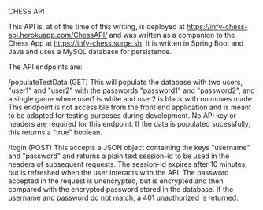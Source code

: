 CHESS API

This API is, at of the time of this writing, is deployed at https://infy-chess-api.herokuapp.com/ChessAPI/ and was written as a companion to the Chess App at https://infy-chess.surge.sh. It is written in Spring Boot and Java and uses a MySQL database for persistence.

The API endpoints are:

/populateTestData (GET)
This will populate the database with two users, "user1" and "user2" with the passwords "password1" and "password2", and a single game where user1 is white and user2 is black with no moves made. This endpoint is not accessible from the front end application and is meant to be adapted for testing purposes during development. No API key or headers are required for this endpoint. If the data is populated sucessfully, this returns a "true" boolean.

/login (POST)
This accepts a JSON object containing the keys "username" and "password" and returns a plain text session-id to be used in the headers of subsequent requests. The session-id expires after 10 minutes, but is refreshed when the user interacts with the API. The password accepted in the request is unencrypted, but is encrypted and then compared with the encrypted password stored in the database. If the username and password do not match, a 401 unauthorized is returned.
